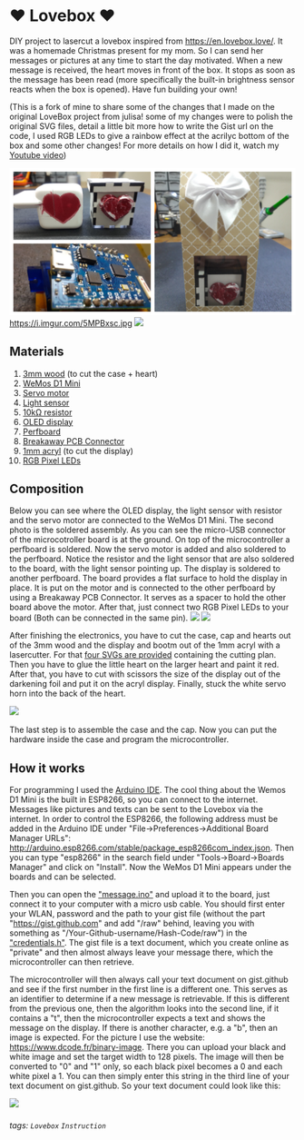❤️ Lovebox ❤️
===
DIY project to lasercut a lovebox inspired from https://en.lovebox.love/. It was a homemade Christmas present for my mom. So I can send her messages or pictures at any time to start the day motivated. When a new message is received, the heart moves in front of the box. It stops as soon as the message has been read (more specifically the built-in brightness sensor reacts when the box is opened). Have fun building your own!

(This is a fork of mine to share some of the changes that I made on the original LoveBox project from julisa! some of my changes were to polish the original SVG files, detail a little bit more how to write the Gist url on the code, I used RGB LEDs to give a rainbow effect at the acrilyc bottom of the box and some other changes! For more details on how I did it, watch my [Youtube video]())

![](https://github.com/HerbGlrt/Lovebox/blob/master/docs/images/Pictures_lovebox.jpg?raw=true)https://i.imgur.com/5MPBxsc.jpg
![](https://github.com/julisa99/Lovebox/blob/master/docs/images/demo_lovebox.gif)

## Materials
1. [3mm wood](https://www.amazon.de/dp/B0002FQKX4) (to cut the case + heart)
2. [WeMos D1 Mini](https://www.amazon.de/dp/B01N9RXGHY)
3. [Servo motor](https://www.amazon.de/dp/B07236KYVC)
4. [Light sensor](https://www.amazon.de/dp/B01LX0ZQHL)
5. [10kΩ resistor](https://www.amazon.de/dp/B072BHDBDG)
6. [OLED display](https://www.amazon.de/dp/B074NJMPYJ)
7. [Perfboard](https://www.amazon.de/dp/B00VL1KHJQ)
8. [Breakaway PCB Connector](https://www.amazon.de/dp/B01M69EA9O)
9. [1mm acryl](https://www.amazon.de/dp/B07T4JSXYR) (to cut the display)
10. [RGB Pixel LEDs](https://www.amazon.com/BTF-LIGHTING-WS2812B-Heatsink-10mm3mm-WS2811/dp/B01DC0J0WS/ref=sr_1_3?dchild=1&keywords=neopixel+rgb&qid=1609265841&sr=8-3)

## Composition 
Below you can see where the OLED display, the light sensor with resistor and the servo motor are connected to the WeMos D1 Mini. The second photo is the soldered assembly. As you can see the micro-USB connector of the microcotroller board is at the ground. On top of the microcontroller a perfboard is soldered. Now the servo motor is added and also soldered to the perfboard. Notice the resistor and the light sensor that are also soldered to the board, with the light sensor pointing up. The display is soldered to another perfboard. The board provides a flat surface to hold the display in place. It is put on the motor and is connected to the other perfboard by using a Breakaway PCB Connector. It serves as a spacer to hold the other board above the motor. After that, just connect two RGB Pixel LEDs to your board (Both can be connected in the same pin).
![](https://i.imgur.com/6L2zcLs.png)
![](https://i.imgur.com/Y3Lg5tn.jpg)

After finishing the electronics, you have to cut the case, cap and hearts out of the 3mm wood and the display and bootm out of the 1mm acryl with a lasercutter. For that [four SVGs are provided](https://github.com/julisa99/Lovebox/tree/master/lasercut_files) containing the cutting plan. Then you have to glue the little heart on the larger heart and paint it red. After that, you have to cut with scissors the size of the display out of the darkening foil and put it on the acryl display. Finally, stuck the white servo horn into the back of the heart.

![](https://i.imgur.com/y2joo0B.jpg)

The last step is to assemble the case and the cap. Now you can put the hardware inside the case and program the microcontroller.

## How it works

For programming I used the [Arduino IDE](https://www.arduino.cc/en/Main/Software). The cool thing about the Wemos D1 Mini is the built in ESP8266, so you can connect to the internet. Messages like pictures and texts can be sent to the Lovebox via the internet. In order to control the ESP8266, the following address must be added in the Arduino IDE under "File->Preferences->Additional Board Manager URLs": http://arduino.esp8266.com/stable/package_esp8266com_index.json. Then you can type "esp8266" in the search field under "Tools->Board->Boards Manager" and click on "Install". Now the WeMos D1 Mini appears under the boards and can be selected.

Then you can open the ["message.ino"](https://github.com/julisa99/Lovebox/blob/master/message/message.ino) and upload it to the board, just connect it to your computer with a micro usb cable. You should first enter your WLAN, password and the path to your gist file (without the part "https://gist.github.com" and add "/raw" behind, leaving you with something as "/Your-Github-username/Hash-Code/raw") in the ["credentials.h"](https://github.com/julisa99/Lovebox/blob/master/message/credentials.h). The gist file is a text document, which you create online as "private" and then almost always leave your message there, which the microcontroller can then retrieve.

The microcontroller will then always call your text document on gist.github and see if the first number in the first line is a different one. This serves as an identifier to determine if a new message is retrievable.
If this is different from the previous one, then the algorithm looks into the second line, if it contains a "t", then the microcontroller expects a text and shows the message on the display. If there is another character, e.g. a "b", then an image is expected. For the picture I use the website: https://www.dcode.fr/binary-image. There you can upload your black and white image and set the target width to 128 pixels. The image will then be converted to "0" and "1" only, so each black pixel becomes a 0 and each white pixel a 1. You can then simply enter this string in the third line of your text document on gist.github. So your text document could look like this:

![](https://i.imgur.com/07qDPxb.png)

###### tags: `Lovebox` `Instruction`
